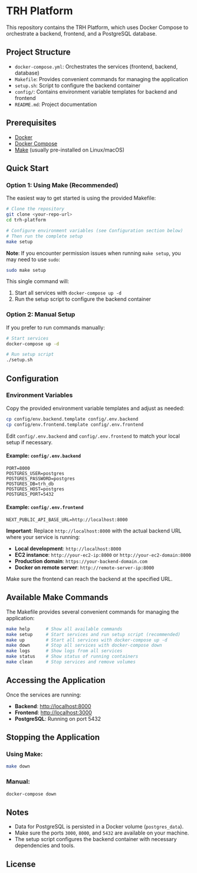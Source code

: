 # TRH Platform

This repository contains the TRH Platform, which uses Docker Compose to orchestrate a backend, frontend, and a PostgreSQL database.

## Project Structure

- `docker-compose.yml`: Orchestrates the services (frontend, backend, database)
- `Makefile`: Provides convenient commands for managing the application
- `setup.sh`: Script to configure the backend container
- `config/`: Contains environment variable templates for backend and frontend
- `README.md`: Project documentation

## Prerequisites

- [Docker](https://docs.docker.com/get-docker/)
- [Docker Compose](https://docs.docker.com/compose/install/)
- [Make](https://www.gnu.org/software/make/) (usually pre-installed on Linux/macOS)

## Quick Start

### Option 1: Using Make (Recommended)

The easiest way to get started is using the provided Makefile:

```bash
# Clone the repository
git clone <your-repo-url>
cd trh-platform

# Configure environment variables (see Configuration section below)
# Then run the complete setup
make setup
```

**Note**: If you encounter permission issues when running `make setup`, you may need to use `sudo`:

```bash
sudo make setup
```

This single command will:
1. Start all services with `docker-compose up -d`
2. Run the setup script to configure the backend container

### Option 2: Manual Setup

If you prefer to run commands manually:

```bash
# Start services
docker-compose up -d

# Run setup script
./setup.sh
```

## Configuration

### Environment Variables

Copy the provided environment variable templates and adjust as needed:

```bash
cp config/env.backend.template config/.env.backend
cp config/env.frontend.template config/.env.frontend
```

Edit `config/.env.backend` and `config/.env.frontend` to match your local setup if necessary.

#### Example: `config/.env.backend`

```
PORT=8000
POSTGRES_USER=postgres
POSTGRES_PASSWORD=postgres
POSTGRES_DB=trh_db
POSTGRES_HOST=postgres
POSTGRES_PORT=5432
```

#### Example: `config/.env.frontend`

```
NEXT_PUBLIC_API_BASE_URL=http://localhost:8000
```

**Important**: Replace `http://localhost:8000` with the actual backend URL where your service is running:

- **Local development**: `http://localhost:8000`
- **EC2 instance**: `http://your-ec2-ip:8000` or `http://your-ec2-domain:8000`
- **Production domain**: `https://your-backend-domain.com`
- **Docker on remote server**: `http://remote-server-ip:8000`

Make sure the frontend can reach the backend at the specified URL.

## Available Make Commands

The Makefile provides several convenient commands for managing the application:

```bash
make help      # Show all available commands
make setup     # Start services and run setup script (recommended)
make up        # Start all services with docker-compose up -d
make down      # Stop all services with docker-compose down
make logs      # Show logs from all services
make status    # Show status of running containers
make clean     # Stop services and remove volumes
```

## Accessing the Application

Once the services are running:

- **Backend**: [http://localhost:8000](http://localhost:8000)
- **Frontend**: [http://localhost:3000](http://localhost:3000)
- **PostgreSQL**: Running on port 5432

## Stopping the Application

### Using Make:
```bash
make down
```

### Manual:
```bash
docker-compose down
```

## Notes

- Data for PostgreSQL is persisted in a Docker volume (`postgres_data`).
- Make sure the ports `3000`, `8000`, and `5432` are available on your machine.
- The setup script configures the backend container with necessary dependencies and tools.

## License

